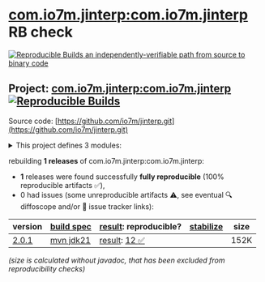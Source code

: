 [com.io7m.jinterp:com.io7m.jinterp](https://central.sonatype.com/artifact/com.io7m.jinterp/com.io7m.jinterp/versions) RB check
=======

[![Reproducible Builds](https://reproducible-builds.org/images/logos/rb.svg) an independently-verifiable path from source to binary code](https://reproducible-builds.org/)

## Project: [com.io7m.jinterp:com.io7m.jinterp](https://central.sonatype.com/artifact/com.io7m.jinterp/com.io7m.jinterp/versions) [![Reproducible Builds](https://img.shields.io/endpoint?url=https://raw.githubusercontent.com/jvm-repo-rebuild/reproducible-central/master/content/com/io7m/jinterp/badge.json)](https://github.com/jvm-repo-rebuild/reproducible-central/blob/master/content/com/io7m/jinterp/README.md)

Source code: [https://github.com/io7m/jinterp.git](https://github.com/io7m/jinterp.git)

<details><summary>This project defines 3 modules:</summary>

* [com.io7m.jinterp:com.io7m.jinterp](https://central.sonatype.com/artifact/com.io7m.jinterp/com.io7m.jinterp/overview)
* [com.io7m.jinterp:com.io7m.jinterp.core](https://central.sonatype.com/artifact/com.io7m.jinterp/com.io7m.jinterp.core/overview)
* [com.io7m.jinterp:com.io7m.jinterp.tests](https://central.sonatype.com/artifact/com.io7m.jinterp/com.io7m.jinterp.tests/overview)
</details>

rebuilding **1 releases** of com.io7m.jinterp:com.io7m.jinterp:
- **1** releases were found successfully **fully reproducible** (100% reproducible artifacts :white_check_mark:),
- 0 had issues (some unreproducible artifacts :warning:, see eventual :mag: diffoscope and/or :memo: issue tracker links):

| version | [build spec](/BUILDSPEC.md) | [result](https://reproducible-builds.org/docs/jvm/): reproducible? | [stabilize](https://github.com/google/oss-rebuild/blob/main/cmd/stabilize/README.md) | size |
| -- | --------- | ------ | ------ | -- |
| [2.0.1](https://central.sonatype.com/artifact/com.io7m.jinterp/com.io7m.jinterp/2.0.1/pom) | [mvn jdk21](com.io7m.jinterp-2.0.1.buildspec) | [result](com.io7m.jinterp-2.0.1.buildinfo): [12 :white_check_mark: ](com.io7m.jinterp-2.0.1.buildcompare) | | 152K |

<i>(size is calculated without javadoc, that has been excluded from reproducibility checks)</i>
